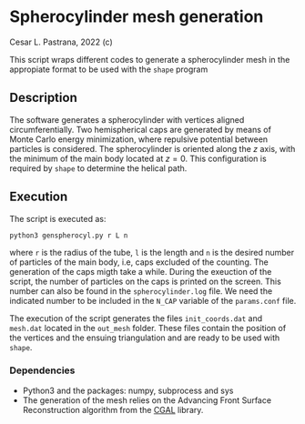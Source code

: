 # Spherocylinder mesh generation

Cesar L. Pastrana, 2022 (c)

This script wraps different codes to generate a spherocylinder mesh in the appropiate format to be used with the `shape` program


## Description

The software generates a spherocylinder with vertices aligned circumferentially. Two hemispherical caps are generated by means of Monte Carlo energy minimization, where repulsive potential between particles is considered. 
The spherocylinder is oriented along the $z$ axis, with the minimum of the main body located at $z=0$. This configuration is required by `shape` to determine the helical path.


## Execution

The script is executed as: 

```
python3 genspherocyl.py r L n
```
where `r` is the radius of the tube, `l` is the length and `n` is the desired number of particles of the main body, i.e, caps excluded of the counting. The generation of the caps migth take a while. During the exeuction of the script, the number of particles on the caps is printed on the screen. This number can also be found in the `spherocylinder.log` file. We need the indicated number to be included in the `N_CAP` variable of the `params.conf` file.

The execution of the script generates the files `init_coords.dat` and `mesh.dat` located in the `out_mesh` folder. These files contain the position of the vertices and the ensuing triangulation and are ready to be used with `shape`.


### Dependencies
- Python3 and the packages: numpy, subprocess and sys
- The generation of the mesh relies on the Advancing Front Surface Reconstruction algorithm from the [CGAL](https://doc.cgal.org/latest/Advancing_front_surface_reconstruction/index.html) library.

